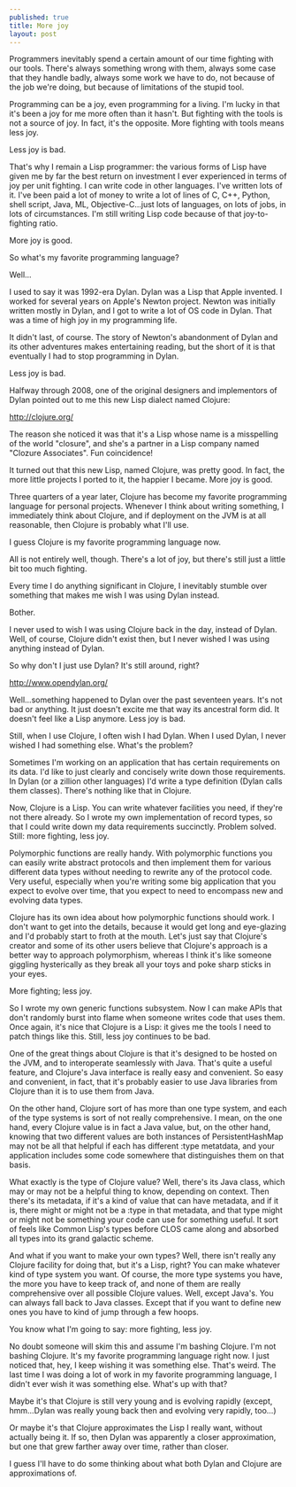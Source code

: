 ```yaml
---
published: true
title: More joy
layout: post
---
```


Programmers inevitably spend a certain amount of our time fighting
with our tools. There's always something wrong with them, always some
case that they handle badly, always some work we have to do, not
because of the job we're doing, but because of limitations of the
stupid tool.

Programming can be a joy, even programming for a living. I'm lucky in
that it's been a joy for me more often than it hasn't. But fighting
with the tools is not a source of joy. In fact, it's the
opposite. More fighting with tools means less joy.

Less joy is bad.

That's why I remain a Lisp programmer: the various forms of Lisp have
given me by far the best return on investment I ever experienced in
terms of joy per unit fighting. I can write code in other
languages. I've written lots of it. I've been paid a lot of money to
write a lot of lines of C, C++, Python, shell script, Java, ML,
Objective-C...just lots of languages, on lots of jobs, in lots of
circumstances. I'm still writing Lisp code because of that
joy-to-fighting ratio.

More joy is good.

So what's my favorite programming language?

Well...

I used to say it was 1992-era Dylan. Dylan was a Lisp that Apple
invented. I worked for several years on Apple's Newton project. Newton
was initially written mostly in Dylan, and I got to write a lot of OS
code in Dylan. That was a time of high joy in my programming life.

It didn't last, of course. The story of Newton's abandonment of Dylan
and its other adventures makes entertaining reading, but the short of
it is that eventually I had to stop programming in Dylan.

Less joy is bad.

Halfway through 2008, one of the original designers and implementors
of Dylan pointed out to me this new Lisp dialect named Clojure:

http://clojure.org/

The reason she noticed it was that it's a Lisp whose name is a
misspelling of the world "closure", and she's a partner in a Lisp
company named "Clozure Associates". Fun coincidence!

It turned out that this new Lisp, named Clojure, was pretty good. In
fact, the more little projects I ported to it, the happier I
became. More joy is good.

Three quarters of a year later, Clojure has become my favorite
programming language for personal projects. Whenever I think about
writing something, I immediately think about Clojure, and if
deployment on the JVM is at all reasonable, then Clojure is probably
what I'll use.

I guess Clojure is my favorite programming language now.

All is not entirely well, though. There's a lot of joy, but there's
still just a little bit too much fighting.

Every time I do anything significant in Clojure, I inevitably stumble
over something that makes me wish I was using Dylan instead.

Bother.

I never used to wish I was using Clojure back in the day, instead of
Dylan. Well, of course, Clojure didn't exist then, but I never wished
I was using anything instead of Dylan.

So why don't I just use Dylan? It's still around, right?

http://www.opendylan.org/

Well...something happened to Dylan over the past seventeen years. It's
not bad or anything. It just doesn't excite me that way its ancestral
form did. It doesn't feel like a Lisp anymore. Less joy is bad.

Still, when I use Clojure, I often wish I had Dylan. When I used
Dylan, I never wished I had something else. What's the problem?

Sometimes I'm working on an application that has certain requirements
on its data. I'd like to just clearly and concisely write down those
requirements. In Dylan (or a zillion other languages) I'd write a type
definition (Dylan calls them classes). There's nothing like that in
Clojure.

Now, Clojure is a Lisp. You can write whatever facilities you need, if
they're not there already. So I wrote my own implementation of record
types, so that I could write down my data requirements
succinctly. Problem solved. Still: more fighting, less joy.

Polymorphic functions are really handy. With polymorphic functions you
can easily write abstract protocols and then implement them for
various different data types without needing to rewrite any of the
protocol code. Very useful, especially when you're writing some big
application that you expect to evolve over time, that you expect to
need to encompass new and evolving data types.

Clojure has its own idea about how polymorphic functions should
work. I don't want to get into the details, because it would get long
and eye-glazing and I'd probably start to froth at the mouth. Let's
just say that Clojure's creator and some of its other users believe
that Clojure's approach is a better way to approach polymorphism,
whereas I think it's like someone giggling hysterically as they break
all your toys and poke sharp sticks in your eyes.

More fighting; less joy.

So I wrote my own generic functions subsystem. Now I can make APIs
that don't randomly burst into flame when someone writes code that
uses them. Once again, it's nice that Clojure is a Lisp: it gives me
the tools I need to patch things like this. Still, less joy continues
to be bad.

One of the great things about Clojure is that it's designed to be
hosted on the JVM, and to interoperate seamlessly with Java. That's
quite a useful feature, and Clojure's Java interface is really easy
and convenient. So easy and convenient, in fact, that it's probably
easier to use Java libraries from Clojure than it is to use them from
Java.

On the other hand, Clojure sort of has more than one type system, and
each of the type systems is sort of not really comprehensive. I mean,
on the one hand, every Clojure value is in fact a Java value, but, on
the other hand, knowing that two different values are both instances
of PersistentHashMap may not be all that helpful if each has different
:type metatdata, and your application includes some code somewhere
that distinguishes them on that basis.

What exactly is the type of Clojure value? Well, there's its Java
class, which may or may not be a helpful thing to know, depending on
context. Then there's its metadata, if it's a kind of value that can
have metadata, and if it is, there might or might not be a :type in
that metadata, and that type might or might not be something your code
can use for something useful. It sort of feels like Common Lisp's
types before CLOS came along and absorbed all types into its grand
galactic scheme.

And what if you want to make your own types? Well, there isn't really
any Clojure facility for doing that, but it's a Lisp, right? You can
make whatever kind of type system you want. Of course, the more type
systems you have, the more you have to keep track of, and none of them
are really comprehensive over all possible Clojure values. Well,
except Java's. You can always fall back to Java classes. Except that
if you want to define new ones you have to kind of jump through a few
hoops.

You know what I'm going to say: more fighting, less joy.

No doubt someone will skim this and assume I'm bashing Clojure. I'm
not bashing Clojure. It's my favorite programming language right
now. I just noticed that, hey, I keep wishing it was something
else. That's weird. The last time I was doing a lot of work in my
favorite programming language, I didn't ever wish it was something
else. What's up with that?

Maybe it's that Clojure is still very young and is evolving rapidly
(except, hmm...Dylan was really young back then and evolving very
rapidly, too...)

Or maybe it's that Clojure approximates the Lisp I really want,
without actually being it. If so, then Dylan was apparently a closer
approximation, but one that grew farther away over time, rather than
closer.

I guess I'll have to do some thinking about what both Dylan and
Clojure are approximations of.
